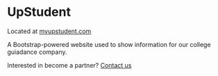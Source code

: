 # UpStudent
Located at <a href="myupstudent.com">myupstudent.com</a>

A Bootstrap-powered website used to show information for our college guiadance company.

Interested in become a partner? <a href="myupstudent.com/contact">Contact us</a>
